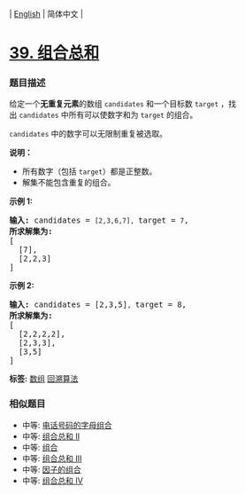 | [English](README_EN.md) | 简体中文 |

# [39. 组合总和](https://leetcode-cn.com/problems/combination-sum)
 ### 题目描述
<p>给定一个<strong>无重复元素</strong>的数组&nbsp;<code>candidates</code>&nbsp;和一个目标数&nbsp;<code>target</code>&nbsp;，找出&nbsp;<code>candidates</code>&nbsp;中所有可以使数字和为&nbsp;<code>target</code>&nbsp;的组合。</p>

<p><code>candidates</code>&nbsp;中的数字可以无限制重复被选取。</p>

<p><strong>说明：</strong></p>

<ul>
	<li>所有数字（包括&nbsp;<code>target</code>）都是正整数。</li>
	<li>解集不能包含重复的组合。&nbsp;</li>
</ul>

<p><strong>示例&nbsp;1:</strong></p>

<pre><strong>输入:</strong> candidates = <code>[2,3,6,7], </code>target = <code>7</code>,
<strong>所求解集为:</strong>
[
  [7],
  [2,2,3]
]
</pre>

<p><strong>示例&nbsp;2:</strong></p>

<pre><strong>输入:</strong> candidates = [2,3,5]<code>, </code>target = 8,
<strong>所求解集为:</strong>
[
&nbsp; [2,2,2,2],
&nbsp; [2,3,3],
&nbsp; [3,5]
]</pre>

**标签:**  [数组](https://leetcode-cn.com/tag/array) [回溯算法](https://leetcode-cn.com/tag/backtracking) 
 ### 相似题目
- 中等:	[电话号码的字母组合](https://leetcode-cn.com/problems/letter-combinations-of-a-phone-number) 
- 中等:	[组合总和 II](https://leetcode-cn.com/problems/combination-sum-ii) 
- 中等:	[组合](https://leetcode-cn.com/problems/combinations) 
- 中等:	[组合总和 III](https://leetcode-cn.com/problems/combination-sum-iii) 
- 中等:	[因子的组合](https://leetcode-cn.com/problems/factor-combinations) 
- 中等:	[组合总和 Ⅳ](https://leetcode-cn.com/problems/combination-sum-iv) 
